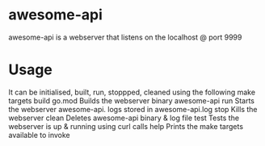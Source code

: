 # awesome-api
awesome-api is a webserver that listens on the localhost @ port 9999
# Usage
It can be initialised, built, run, stoppped, cleaned using the following make targets
build   go.mod  Builds the webserver binary awesome-api
run      Starts the webserver awesome-api. logs stored in awesome-api.log
stop     Kills the webserver
clean    Deletes awesome-api binary & log file
test     Tests the webserver is up & running using curl calls
help     Prints the make targets available to invoke
